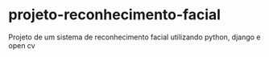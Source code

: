 # projeto-reconhecimento-facial
Projeto de um sistema de reconhecimento facial utilizando python, django e open cv
